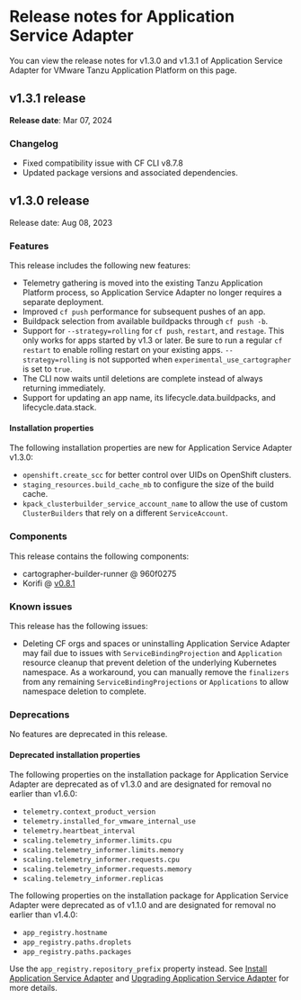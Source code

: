 # Release notes for Application Service Adapter

You can view the release notes for v1.3.0 and v1.3.1 of Application Service Adapter for VMware
Tanzu Application Platform on this page.

## <a id='1-3-1'></a> v1.3.1 release

**Release date**: Mar 07, 2024

### Changelog

* Fixed compatibility issue with CF CLI v8.7.8
* Updated package versions and associated dependencies.

## <a id='1-3-0'></a> v1.3.0 release

Release date: Aug 08, 2023

### Features

This release includes the following new features:

- Telemetry gathering is moved into the existing Tanzu Application Platform
  process, so Application Service Adapter no longer requires a separate
  deployment.
- Improved `cf push` performance for subsequent pushes of an app.
- Buildpack selection from available buildpacks through `cf push -b`.
- Support for `--strategy=rolling` for `cf push`, `restart`, and `restage`. This
  only works for apps started by v1.3 or later. Be sure to run a regular `cf
  restart` to enable rolling restart on your existing apps. `--strategy=rolling`
  is not supported when `experimental_use_cartographer` is set to `true`.
- The CLI now waits until deletions are complete instead of always
  returning immediately.
- Support for updating an app name, its lifecycle.data.buildpacks, and
  lifecycle.data.stack.

#### Installation properties

The following installation properties are new for Application Service Adapter
v1.3.0:

- `openshift.create_scc` for better control over UIDs on OpenShift clusters.
- `staging_resources.build_cache_mb` to configure the size of the build cache.
- `kpack_clusterbuilder_service_account_name` to allow the use of custom
  `ClusterBuilders` that rely on a different `ServiceAccount`.

### Components

This release contains the following components:

- cartographer-builder-runner @ 960f0275
- Korifi @ [v0.8.1](https://github.com/cloudfoundry/korifi/tree/v0.8.1)

### Known issues

This release has the following issues:

- Deleting CF orgs and spaces or uninstalling Application Service Adapter may
  fail due to issues with `ServiceBindingProjection` and `Application` resource
  cleanup that prevent deletion of the underlying Kubernetes namespace. As a
  workaround, you can manually remove the `finalizers` from any remaining
  `ServiceBindingProjections` or `Applications` to allow namespace deletion to
  complete.

### Deprecations

No features are deprecated in this release.

#### Deprecated installation properties

The following properties on the installation package for Application Service
Adapter are deprecated as of v1.3.0 and are designated for removal no earlier
than v1.6.0:

- `telemetry.context_product_version`
- `telemetry.installed_for_vmware_internal_use`
- `telemetry.heartbeat_interval`
- `scaling.telemetry_informer.limits.cpu`
- `scaling.telemetry_informer.limits.memory`
- `scaling.telemetry_informer.requests.cpu`
- `scaling.telemetry_informer.requests.memory`
- `scaling.telemetry_informer.replicas`

The following properties on the installation package for Application Service
Adapter were deprecated as of v1.1.0 and are designated for removal no earlier
than v1.4.0:

- `app_registry.hostname`
- `app_registry.paths.droplets`
- `app_registry.paths.packages`

Use the `app_registry.repository_prefix` property instead. See [Install
Application Service Adapter](install.md) and [Upgrading Application Service
Adapter](upgrading.md) for more details.

